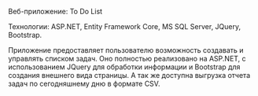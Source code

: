 Веб-приложение: To Do List

Технологии: ASP.NET, Entity Framework Core, MS SQL Server, JQuery, Bootstrap.

Приложение предоставляет пользователю возможность создавать и управлять списком
задач. Оно полностью реализовано на ASP.NET, с использованием JQuery для обработки
информации и Bootstrap для создания внешнего вида страницы. А так же доступна выгрузка отчета задач по сегодняшнему дню в формате CSV.
